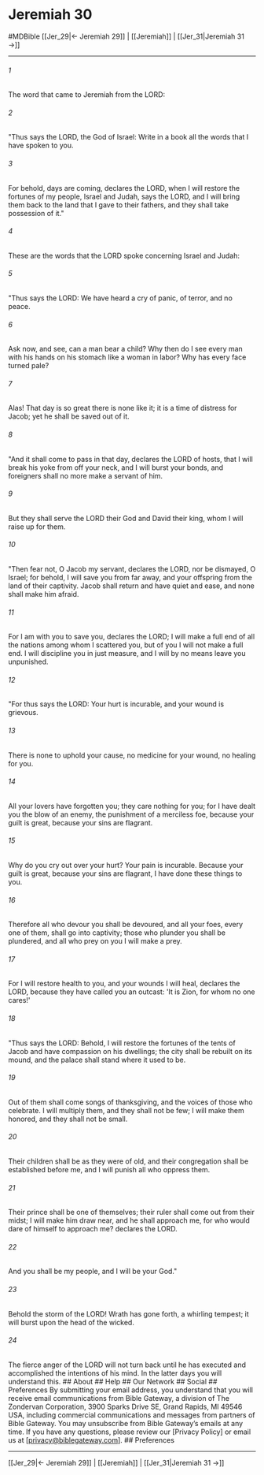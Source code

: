 # Jeremiah 30
#MDBible
[[Jer_29|← Jeremiah 29]] | [[Jeremiah]] | [[Jer_31|Jeremiah 31 →]]

***






###### 1 


The word that came to Jeremiah from the LORD: 





###### 2 


"Thus says the LORD, the God of Israel: Write in a book all the words that I have spoken to you. 





###### 3 


For behold, days are coming, declares the LORD, when I will restore the fortunes of my people, Israel and Judah, says the LORD, and I will bring them back to the land that I gave to their fathers, and they shall take possession of it." 





###### 4 


These are the words that the LORD spoke concerning Israel and Judah: 





###### 5 


"Thus says the LORD: We have heard a cry of panic, of terror, and no peace. 





###### 6 


Ask now, and see, can a man bear a child? Why then do I see every man with his hands on his stomach like a woman in labor? Why has every face turned pale? 





###### 7 


Alas! That day is so great there is none like it; it is a time of distress for Jacob; yet he shall be saved out of it. 





###### 8 


"And it shall come to pass in that day, declares the LORD of hosts, that I will break his yoke from off your neck, and I will burst your bonds, and foreigners shall no more make a servant of him. 





###### 9 


But they shall serve the LORD their God and David their king, whom I will raise up for them. 





###### 10 


"Then fear not, O Jacob my servant, declares the LORD, nor be dismayed, O Israel; for behold, I will save you from far away, and your offspring from the land of their captivity. Jacob shall return and have quiet and ease, and none shall make him afraid. 





###### 11 


For I am with you to save you, declares the LORD; I will make a full end of all the nations among whom I scattered you, but of you I will not make a full end. I will discipline you in just measure, and I will by no means leave you unpunished. 





###### 12 


"For thus says the LORD: Your hurt is incurable, and your wound is grievous. 





###### 13 


There is none to uphold your cause, no medicine for your wound, no healing for you. 





###### 14 


All your lovers have forgotten you; they care nothing for you; for I have dealt you the blow of an enemy, the punishment of a merciless foe, because your guilt is great, because your sins are flagrant. 





###### 15 


Why do you cry out over your hurt? Your pain is incurable. Because your guilt is great, because your sins are flagrant, I have done these things to you. 





###### 16 


Therefore all who devour you shall be devoured, and all your foes, every one of them, shall go into captivity; those who plunder you shall be plundered, and all who prey on you I will make a prey. 





###### 17 


For I will restore health to you, and your wounds I will heal, declares the LORD, because they have called you an outcast: 'It is Zion, for whom no one cares!' 





###### 18 


"Thus says the LORD: Behold, I will restore the fortunes of the tents of Jacob and have compassion on his dwellings; the city shall be rebuilt on its mound, and the palace shall stand where it used to be. 





###### 19 


Out of them shall come songs of thanksgiving, and the voices of those who celebrate. I will multiply them, and they shall not be few; I will make them honored, and they shall not be small. 





###### 20 


Their children shall be as they were of old, and their congregation shall be established before me, and I will punish all who oppress them. 





###### 21 


Their prince shall be one of themselves; their ruler shall come out from their midst; I will make him draw near, and he shall approach me, for who would dare of himself to approach me? declares the LORD. 





###### 22 


And you shall be my people, and I will be your God." 





###### 23 


Behold the storm of the LORD! Wrath has gone forth, a whirling tempest; it will burst upon the head of the wicked. 





###### 24 


The fierce anger of the LORD will not turn back until he has executed and accomplished the intentions of his mind. In the latter days you will understand this. ## About ## Help ## Our Network ## Social ## Preferences By submitting your email address, you understand that you will receive email communications from Bible Gateway, a division of The Zondervan Corporation, 3900 Sparks Drive SE, Grand Rapids, MI 49546 USA, including commercial communications and messages from partners of Bible Gateway. You may unsubscribe from Bible Gateway&rsquo;s emails at any time. If you have any questions, please review our [Privacy Policy] or email us at [privacy@biblegateway.com]. ## Preferences

***

[[Jer_29|← Jeremiah 29]] | [[Jeremiah]] | [[Jer_31|Jeremiah 31 →]]

